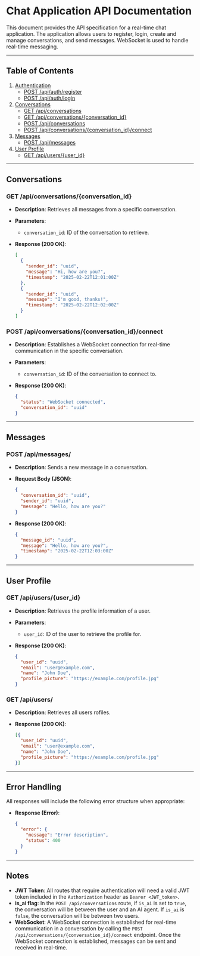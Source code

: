 # Chat Application API Documentation

This document provides the API specification for a real-time chat application. The application allows users to register, login, create and manage conversations, and send messages. WebSocket is used to handle real-time messaging.

---

## Table of Contents

1. [Authentication](#authentication)
   - [POST /api/auth/register](#post-apiauthregister)
   - [POST /api/auth/login](#post-apiauthlogin)
2. [Conversations](#conversations)
   - [GET /api/conversations](#get-apiconversations)
   - [GET /api/conversations/{conversation_id}](#get-apiconversationsconversation_id)
   - [POST /api/conversations](#post-apiconversations)
   - [POST /api/conversations/{conversation_id}/connect](#post-apiconversationsconversation_idconnect)
3. [Messages](#messages)
   - [POST /api/messages](#post-apimessages)
4. [User Profile](#user-profile)
   - [GET /api/users/{user_id}](#get-apiusersuser_id)

---

## Conversations

### GET /api/conversations/{conversation_id}

- **Description**: Retrieves all messages from a specific conversation.
- **Parameters**:
  - `conversation_id`: ID of the conversation to retrieve.
- **Response (200 OK)**:

  ```json
  [
    {
      "sender_id": "uuid",
      "message": "Hi, how are you?",
      "timestamp": "2025-02-22T12:01:00Z"
    },
    {
      "sender_id": "uuid",
      "message": "I'm good, thanks!",
      "timestamp": "2025-02-22T12:02:00Z"
    }
  ]
  ```

### POST /api/conversations/{conversation_id}/connect

- **Description**: Establishes a WebSocket connection for real-time communication in the specific conversation.
- **Parameters**:
  - `conversation_id`: ID of the conversation to connect to.
- **Response (200 OK)**:

  ```json
  {
    "status": "WebSocket connected",
    "conversation_id": "uuid"
  }
  ```

---

## Messages

### POST /api/messages/

- **Description**: Sends a new message in a conversation.
- **Request Body (JSON)**:

  ```json
  {
    "conversation_id": "uuid",
    "sender_id": "uuid",
    "message": "Hello, how are you?"
  }
  ```

- **Response (200 OK)**:

  ```json
  {
    "message_id": "uuid",
    "message": "Hello, how are you?",
    "timestamp": "2025-02-22T12:03:00Z"
  }
  ```

---

## User Profile

### GET /api/users/{user_id}

- **Description**: Retrieves the profile information of a user.
- **Parameters**:
  - `user_id`: ID of the user to retrieve the profile for.
- **Response (200 OK)**:

  ```json
  {
    "user_id": "uuid",
    "email": "user@example.com",
    "name": "John Doe",
    "profile_picture": "https://example.com/profile.jpg"
  }
  ```

### GET /api/users/

- **Description**: Retrieves all users rofiles.
- **Response (200 OK)**:

  ```json
  [{
    "user_id": "uuid",
    "email": "user@example.com",
    "name": "John Doe",
    "profile_picture": "https://example.com/profile.jpg"
  }]
  ```

---

## Error Handling

All responses will include the following error structure when appropriate:

- **Response (Error)**:

  ```json
  {
    "error": {
      "message": "Error description",
      "status": 400
    }
  }
  ```

---

## Notes

- **JWT Token**: All routes that require authentication will need a valid JWT token included in the `Authorization` header as `Bearer <JWT_token>`.
- **is_ai flag**: In the `POST /api/conversations` route, if `is_ai` is set to `true`, the conversation will be between the user and an AI agent. If `is_ai` is `false`, the conversation will be between two users.
- **WebSocket**: A WebSocket connection is established for real-time communication in a conversation by calling the `POST /api/conversations/{conversation_id}/connect` endpoint. Once the WebSocket connection is established, messages can be sent and received in real-time.
